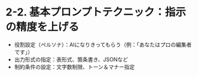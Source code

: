 # 2-2. 基本プロンプトテクニック：指示の精度を上げる

*   役割設定（ペルソナ）：AIになりきってもらう（例：「あなたはプロの編集者です」）
*   出力形式の指定：表形式、箇条書き、JSONなど
*   制約条件の設定：文字数制限、トーン＆マナー指定 